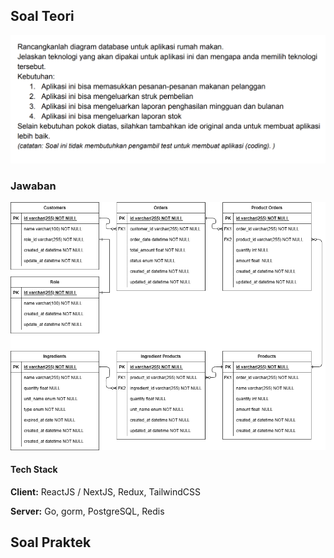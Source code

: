 ## Soal Teori

![ERD restaurant app](./soal_teori.png)

### Jawaban

![ERD restaurant app](./erd.png)


#### Tech Stack

**Client:** ReactJS / NextJS, Redux, TailwindCSS

**Server:** Go, gorm, PostgreSQL, Redis

## Soal Praktek